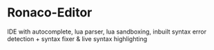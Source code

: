 # Ronaco-Editor
IDE with autocomplete, lua parser, lua sandboxing, inbuilt syntax error detection + syntax fixer &amp; live syntax highlighting

